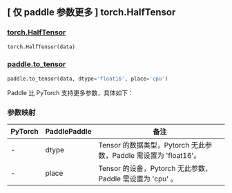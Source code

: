## [ 仅 paddle 参数更多 ] torch.HalfTensor

### [torch.HalfTensor](https://pytorch.org/docs/stable/tensors.html)

```python
torch.HalfTensor(data)
```

### [paddle.to_tensor](https://www.paddlepaddle.org.cn/documentation/docs/zh/develop/api/paddle/to_tensor_cn.html#to-tensor)

```python
paddle.to_tensor(data, dtype='float16', place='cpu')
```

Paddle 比 PyTorch 支持更多参数，具体如下：

### 参数映射

| PyTorch | PaddlePaddle | 备注                                                        |
| ------- | ------------ | ----------------------------------------------------------- |
| -       | dtype        | Tensor 的数据类型，Pytorch 无此参数，Paddle 需设置为 'float16'。   |
| -       | place        | Tensor 的设备，Pytorch 无此参数，Paddle 需设置为 'cpu' 。         |
